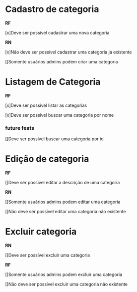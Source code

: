 # Cadastro de categoria
**RF**
<p>[x]Deve ser possível cadastrar uma nova categoria</p>

**RN**
<p>[x]Não deve ser possível cadastrar uma categoria já existente</p>
<p>[]Somente usuários admins podem criar uma categoria</p>

# Listagem de Categoria
**RF**
<p>[x]Deve ser possível listar as categorias</p>
<p>[x]Deve ser possível buscar uma categoria por nome</p>

### future feats
<p>[]Deve ser possível buscar uma categoria por id</p>

# Edição de categoria
**RF**
<p>[]Deve ser possível editar a descrição de uma categoria</p>

**RN**
<p>[]Somente usuários admins podem editar uma categoria</p>
<p>[]Não deve ser possível editar uma categoria não existente</p>

# Excluir categoria
**RN**
<p>[]Deve ser possível excluir uma categoria</p>

**RF**
<p>[]Somente usuários admins podem excluir uma categoria</p>
<p>[]Não deve ser possível excluir uma categoria não existente</p>